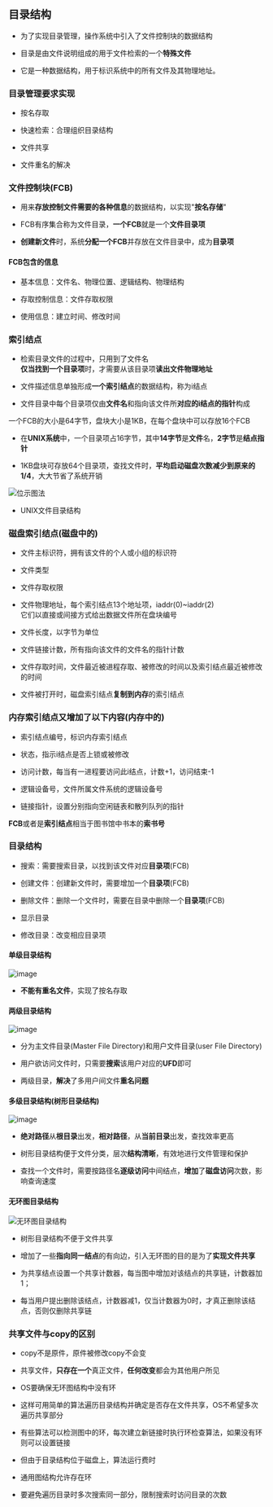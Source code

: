 ## 目录结构

- 为了实现目录管理，操作系统中引入了文件控制块的数据结构

- 目录是由文件说明组成的用于文件检索的一个**特殊文件**

- 它是一种数据结构，用于标识系统中的所有文件及其物理地址。

### 目录管理要求实现

- 按名存取

- 快速检索：合理组织目录结构

- 文件共享

- 文件重名的解决

### 文件控制块(FCB)

- 用来**存放控制文件需要的各种信息**的数据结构，以实现"**按名存储**"

- FCB有序集合称为文件目录，**一个FCB**就是一个**文件目录项**

- **创建新文件**时，系统**分配一个FCB**并存放在文件目录中，成为**目录项**

#### FCB包含的信息

- 基本信息：文件名、物理位置、逻辑结构、物理结构

- 存取控制信息：文件存取权限

- 使用信息：建立时间、修改时间

### 索引结点

- 检索目录文件的过程中，只用到了文件名
</br>**仅当找到一个目录项**时，才需要从该目录项**读出文件物理地址**

- 文件描述信息单独形成**一个索引结点**的数据结构，称为i结点

- 文件目录中每个目录项仅由**文件名**和指向该文件所**对应的i结点的指针**构成

一个FCB的大小是64字节，盘块大小是1KB，在每个盘块中可以存放16个FCB

- 在**UNIX系统**中，一个目录项占16字节，其中**14字节**是**文件**名，**2字节**是**结点指针**

- 1KB盘块可存放64个目录项，查找文件时，**平均启动磁盘次数减少到原来的1/4**，大大节省了系统开销

![位示图法](https://github.com/YC-L/Postgraduate-examination/blob/Operating-System/imgs/UNIX-file-directory-structure.png)
- UNIX文件目录结构

### 磁盘索引结点(磁盘中的)

- 文件主标识符，拥有该文件的个人或小组的标识符

- 文件类型

- 文件存取权限

- 文件物理地址，每个索引结点13个地址项，iaddr(0)~iaddr(2)
</br>它们以直接或间接方式给出数据文件所在盘块编号

- 文件长度，以字节为单位

- 文件链接计数，所有指向该文件的文件名的指针计数

- 文件存取时间，文件最近被进程存取、被修改的时间以及索引结点最近被修改的时间

- 文件被打开时，磁盘索引结点**复制到内存**的索引结点

### 内存索引结点又增加了以下内容(内存中的)

- 索引结点编号，标识内存索引结点

- 状态，指示i结点是否上锁或被修改

- 访问计数，每当有一进程要访问此i结点，计数+1，访问结束-1

- 逻辑设备号，文件所属文件系统的逻辑设备号

- 链接指针，设置分别指向空闲链表和散列队列的指针

**FCB**或者是**索引结点**相当于图书馆中书本的**索书号**

### 目录结构

- 搜索：需要搜索目录，以找到该文件对应**目录项**(FCB)

- 创建文件：创建新文件时，需要增加一个**目录项**(FCB)

- 删除文件：删除一个文件时，需要在目录中删除一个**目录项**(FCB)

- 显示目录

- 修改目录：改变相应目录项

#### 单级目录结构

![image](https://github.com/YC-L/Postgraduate-examination/blob/Operating-System/imgs/Single-level-directory-structure.png)

- **不能有重名文件**，实现了按名存取

#### 两级目录结构

![image](https://github.com/YC-L/Postgraduate-examination/blob/Operating-System/imgs/Double-level-directory-structure.png)

- 分为主文件目录(Master File Directory)和用户文件目录(user File Directory)

- 用户欲访问文件时，只需要**搜索**该用户对应的**UFD**即可

- 两级目录，**解决**了多用户间文件**重名问题**

#### 多级目录结构(树形目录结构)

![image](https://github.com/YC-L/Postgraduate-examination/blob/Operating-System/imgs/Tree-directory-structure.png)

- **绝对路径**从**根目录**出发，**相对路径**，从**当前目录**出发，查找效率更高

- 树形目录结构便于文件分类，层次**结构清晰**，有效地进行文件管理和保护

- 查找一个文件时，需要按路径名**逐级访问**中间结点，**增加**了**磁盘访问**次数，影响查询速度

#### 无环图目录结构

![无环图目录结构](https://github.com/YC-L/Postgraduate-examination/blob/Operating-System/imgs/%E5%9B%BE%E5%BD%A2%E7%9B%AE%E5%BD%95%E7%BB%93%E6%9E%84.png "无环图目录结构")

- 树形目录结构不便于文件共享

- 增加了一些**指向同一结点**的有向边，引入无环图的目的是为了**实现文件共享**

- 为共享结点设置一个共享计数器，每当图中增加对该结点的共享链，计数器加1；

- 每当用户提出删除该结点，计数器减1，仅当计数器为0时，才真正删除该结点，否则仅删除共享链

### 共享文件与copy的区别

- copy不是原件，原件被修改copy不会变

- 共享文件，**只存在一个**真正文件，**任何改变**都会为其他用户所见

- OS要确保无环图结构中没有环

- 这样可用简单的算法遍历目录结构并确定是否存在文件共享，OS不希望多次遍历共享部分

- 有些算法可以检测图中的环，每次建立新链接时执行环检查算法，如果没有环则可以设置链接

- 但由于目录结构位于磁盘上，算法运行费时

- 通用图结构允许存在环

- 要避免遍历目录时多次搜索同一部分，限制搜索时访问目录的次数

